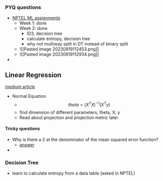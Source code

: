 ### PYQ questions
- [NPTEL ML assignments](https://www.youtube.com/playlist?list=PL__28a0xFM-8gW3v63c3NzjsPlrBRp3WX)
	- Week 1: done
	- Week 2: done
		- ID3, decision tree
		- calculate entropy, decision tree
		- why not multiway split in DT instead of binary split
	- ![[Pasted image 20230919112453.png]]
	- ![[Pasted image 20230919112934.png]]
- 
## Linear Regression
[medium article](https://ai.plainenglish.io/the-normal-equation-for-linear-regression-25fddea63899)
- Normal Equation
	- $$theta = (X^TX)^{-1}(X^Ty)$$
	- find dimension of different parameters, theta, X, y
	- Read about projection and projection metric later
#### Tricky questions
- Why is there a 2 at the denominator of the mean squared error function?
	- [answer](https://datascience.stackexchange.com/questions/29526/why-is-there-a-2-at-the-denominator-of-the-mean-squared-error-function)
- 

### Decision Tree
- learn to calculate entropy from a data table (asked in NPTEL)